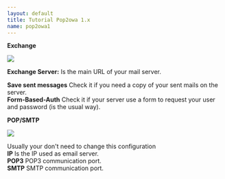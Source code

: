 ```yaml
---
layout: default
title: Tutorial Pop2owa 1.x
name: pop2owa1
---
```


**Exchange**

![]({{site.baseurl}}/img/pop2owa1Tab1.JPG)

**Exchange Server:** Is the main URL of your mail server.

**Save sent messages** Check it if you need a copy of your sent mails on the server.  
**Form-Based-Auth** Check it if your server use a form to request your user and password (is the usual way).  

**POP/SMTP**

![]({{site.baseurl}}/img/pop2owa1Tab2.JPG)

Usually your don't need to change this configuration  
**IP** Is the IP used as email server.  
**POP3** POP3 communication port.  
**SMTP** SMTP communication port.
